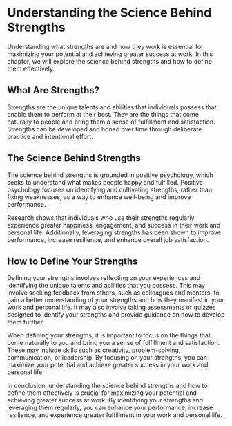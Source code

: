 Understanding the Science Behind Strengths
=========================================================================

Understanding what strengths are and how they work is essential for maximizing your potential and achieving greater success at work. In this chapter, we will explore the science behind strengths and how to define them effectively.

What Are Strengths?
-------------------

Strengths are the unique talents and abilities that individuals possess that enable them to perform at their best. They are the things that come naturally to people and bring them a sense of fulfillment and satisfaction. Strengths can be developed and honed over time through deliberate practice and intentional effort.

The Science Behind Strengths
----------------------------

The science behind strengths is grounded in positive psychology, which seeks to understand what makes people happy and fulfilled. Positive psychology focuses on identifying and cultivating strengths, rather than fixing weaknesses, as a way to enhance well-being and improve performance.

Research shows that individuals who use their strengths regularly experience greater happiness, engagement, and success in their work and personal life. Additionally, leveraging strengths has been shown to improve performance, increase resilience, and enhance overall job satisfaction.

How to Define Your Strengths
----------------------------

Defining your strengths involves reflecting on your experiences and identifying the unique talents and abilities that you possess. This may involve seeking feedback from others, such as colleagues and mentors, to gain a better understanding of your strengths and how they manifest in your work and personal life. It may also involve taking assessments or quizzes designed to identify your strengths and provide guidance on how to develop them further.

When defining your strengths, it is important to focus on the things that come naturally to you and bring you a sense of fulfillment and satisfaction. These may include skills such as creativity, problem-solving, communication, or leadership. By focusing on your strengths, you can maximize your potential and achieve greater success in your work and personal life.

In conclusion, understanding the science behind strengths and how to define them effectively is crucial for maximizing your potential and achieving greater success at work. By identifying your strengths and leveraging them regularly, you can enhance your performance, increase resilience, and experience greater fulfillment in your work and personal life.
